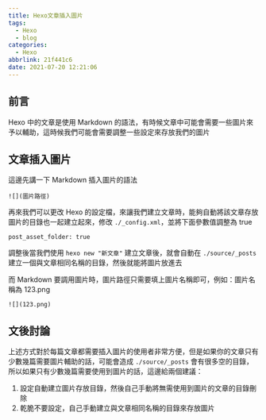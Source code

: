 ```yaml
---
title: Hexo文章插入圖片
tags:
  - Hexo
  - blog
categories:
  - Hexo
abbrlink: 21f441c6
date: 2021-07-20 12:21:06
---
```


## 前言

Hexo 中的文章是使用 Markdown 的語法，有時候文章中可能會需要一些圖片來予以輔助，這時候我們可能會需要調整一些設定來存放我們的圖片

## 文章插入圖片

這邊先講一下 Markdown 插入圖片的語法

```
![](圖片路徑)
```

<!--more-->

再來我們可以更改 Hexo 的設定檔，來讓我們建立文章時，能夠自動將該文章存放圖片的目錄也一起建立起來，修改 `./_config.xml`，並將下面參數值調整為 true

```
post_asset_folder: true
```

調整後當我們使用 `hexo new "新文章"` 建立文章後，就會自動在 `./source/_posts` 建立一個與文章相同名稱的目錄，然後就能將圖片放進去

而 Markdown 要調用圖片時，圖片路徑只需要填上圖片名稱即可，例如：圖片名稱為 123.png

```
![](123.png)
```

## 文後討論

上述方式對於每篇文章都需要插入圖片的使用者非常方便，但是如果你的文章只有少數幾篇需要圖片輔助的話，可能會造成 `./source/_posts` 會有很多空的目錄，所以如果只有少數幾篇需要使用到圖片的話，這邊給兩個建議：
1. 設定自動建立圖片存放目錄，然後自己手動將無需使用到圖片的文章的目錄刪除
2. 乾脆不要設定，自己手動建立與文章相同名稱的目錄來存放圖片
